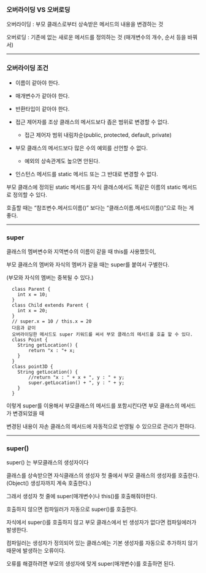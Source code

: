 

### 오버라이딩 VS 오버로딩

  오버라이딩 : 부모 클래스로부터 상속받은 메서드의 내용을 변경하는 것  
  
  오버로딩    :  기존에 없는 새로운 메서드를 정의하는 것 (매개변수의 개수, 순서 등을 바꿔서)  
  
--- 
### 오버라이딩 조건

  - 이름이 같아야 한다.  
  - 매개변수가 같아야 한다.  
  - 반환타입이 같아야 한다.  
  - 접근 제어자를 조상 클래스의 메서드보다 좁은 범위로 변경할 수 없다.  
      - 접근 제어자 범위 내림차순(public, protected, default, private)  
    
  - 부모 클래스의 메서드보다 많은 수의 예외를 선언할 수 없다.  
      - 예외의 상속관계도 높으면 안된다.  
      
  - 인스턴스 메서드를 static 메서드 또는 그 반대로 변경할 수 없다.  


  부모 클래스에 정의된 static 메서드를 자식 클래스에서도 똑같은 이름의 static 메서드로 정의할 수 있다.  
  
  호출할 때는 “참조변수.메서드이름()” 보다는 “클래스이름.메서드이름()”으로 하는 게 좋다.
  
---
### super

  클래스의 멤버변수와 지역변수의 이름이 같을 때 this를 사용했듯이,  
  
  부모 클래스의 멤버와 자식의 멤버가 같을 때는 super를 붙여서 구별한다.  
  
  (부모와 자식의 멤버는 중복될 수 있다.)  

```
  class Parent {
    int x = 10;
  }
  class Child extends Parent {
    int x = 20;
  }
  // super.x = 10 / this.x = 20
  다음과 같이
  오버라이딩한 메서드도 super 키워드를 써서 부모 클래스의 메서드를 호출 할 수 있다.
  class Point {
    String getLocation() {
        return "x : "+ x;
    }
  }
  class point3D {
    String getLocation() {
        //return "x : " + x + ", y : " + y;
        super.getLocation() + ", y : " + y;
    }
  }
```

  이렇게 super를 이용해서 부모클래스의 메서드를 포함시킨다면 부모 클래스의 메서드가 변경되었을 때   
  
  변경된 내용이 자손 클래스의 메서드에 자동적으로 반영될 수 있으므로 관리가 편하다.

---
### super()
  super() 는 부모클래스의 생성자이다  
  
  클래스를 상속받으면 자식클래스의 생성자 첫 줄에서  부모 클래스의 생성자를 호출한다.    
  (Object() 생성자까지 계속 호출한다.)  


  그래서 생성자 첫 줄에 super(매개변수)나 this()를 호출해줘야한다. 
  
  호출하지 않으면 컴파일러가 자동으로 super()를 호출한다.   
  
  자식에서 super()를 호출하지 않고 부모 클래스에서 빈 생성자가 없다면 컴파일에러가 발생한다. 
  
  컴파일러는 생성자가 정의되어 있는 클래스에는 기본 생성자를 자동으로 추가하지 않기 때문에 발생하는 오류이다.  
  
  오류를 해결하려면 부모의 생성자에 맞게 super(매개변수)를 호출하면 된다.  

